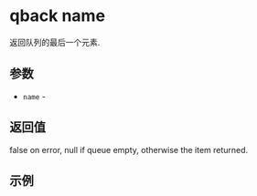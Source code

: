 # qback name

返回队列的最后一个元素.

## 参数

* `name` - 

## 返回值

false on error, null if queue empty, otherwise the item returned.

## 示例

